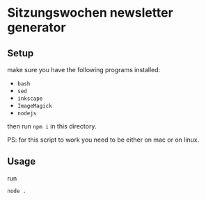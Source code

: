 # Sitzungswochen newsletter generator

## Setup

make sure you have the following programs installed:
- `bash`
- `sed`
- `inkscape`
- `ImageMagick`
- `nodejs`

then run `npm i` in this directory.

PS: for this script to work you need to be either on mac or on linux.

## Usage

run
```
node .
```